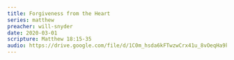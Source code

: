 ```yaml
---
title: Forgiveness from the Heart
series: matthew
preacher: will-snyder
date: 2020-03-01
scripture: Matthew 18:15-35
audio: https://drive.google.com/file/d/1C0m_hsda6kFTwzwCrx41u_8vOeqHa9kr/view
---
```

